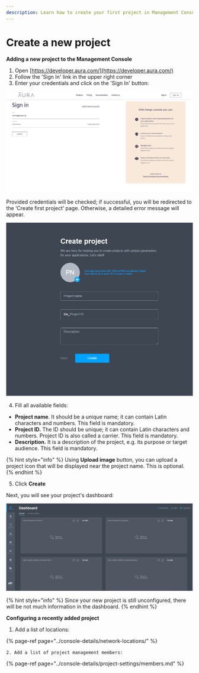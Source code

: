 ```yaml
---
description: Learn how to create your first project in Management Console
---
```


# Create a new project

**Adding a new project to the Management Console**

1. Open [https://developer.aura.com/](https://developer.aura.com/)
2. Follow the 'Sign In' link in the upper right corner
3. Enter your credentials and click on the 'Sign In' button: 

![Sign in form](../.gitbook/assets/sign-in-form.png)

Provided credentials will be checked; if successful, you will be redirected to the ‘Create first project’ page. Otherwise, a detailed error message will appear.

![Project creation form](../.gitbook/assets/first-project.png)

4. Fill all available fields:

* **Project name**. It should be a unique name; it can contain Latin characters and numbers. This field is mandatory.
* **Project ID.** The ID should be unique; it can contain Latin characters and numbers. Project ID is also called a carrier. This field is mandatory.
* **Description.** It is a description of the project, e.g. its purpose or target audience. This field is mandatory.

{% hint style="info" %}
Using **Upload image** button, you can upload a project icon that will be displayed near the project name. This is optional.
{% endhint %}

5. Click **Create**

Next, you will see your project's dashboard:

![Dashboard overview](../.gitbook/assets/first-project-dashboard.png)

{% hint style="info" %}
Since your new project is still unconfigured, there will be not much information in the dashboard.
{% endhint %}



**Configuring a recently added project**

1. Add a list of locations:

{% page-ref page="../console-details/network-locations/" %}

    2. Add a list of project management members:

{% page-ref page="../console-details/project-settings/members.md" %}





